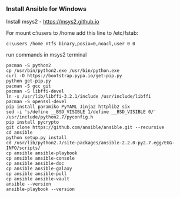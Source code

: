 ### Install Ansible for Windows

Install msys2 - https://msys2.github.io

For mount c:\users to /home add this line to /etc/fstab:

```
c:\users /home ntfs binary,posix=0,noacl,user 0 0
```

run commands in msys2 terminal

```
pacman -S python2
cp /usr/bin/python2.exe /usr/bin/python.exe
curl -O https://bootstrap.pypa.io/get-pip.py
python get-pip.py
pacman -S gcc git
pacman -S libffi-devel
ln -s /usr/lib/libffi-3.2.1/include /usr/include/libffi
pacman -S openssl-devel
pip install paramiko PyYAML Jinja2 httplib2 six
sed -i 's/define __BSD_VISIBLE 1/define __BSD_VISIBLE 0/' /usr/include/python2.7/pyconfig.h
pip install pycrypto
git clone https://github.com/ansible/ansible.git --recursive
cd ansible
python setup.py install
cd /usr/lib/python2.7/site-packages/ansible-2.2.0-py2.7.egg/EGG-INFO/scripts/
cp ansible ansible-playbook
cp ansible ansible-console
cp ansible ansible-doc
cp ansible ansible-galaxy
cp ansible ansible-pull
cp ansible ansible-vault
ansible --version
ansible-playbook --version
```
